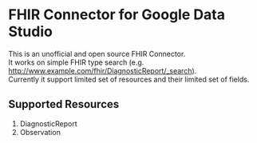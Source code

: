 # FHIR Connector for Google Data Studio
This is an unofficial and open source FHIR Connector.  
It works on simple FHIR type search (e.g. http://www.example.com/fhir/DiagnosticReport/_search).  
Currently it support limited set of resources and their limited set of fields.

## Supported Resources
1. DiagnosticReport
2. Observation
